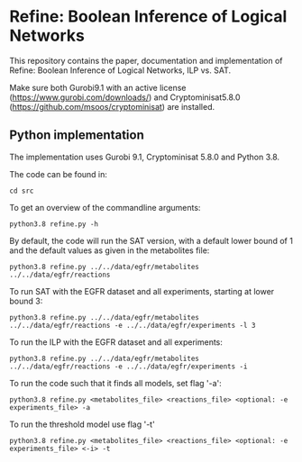 # Refine: Boolean Inference of Logical Networks
This repository contains the paper, documentation and implementation of Refine: Boolean Inference of Logical Networks, ILP vs. SAT.

Make sure both Gurobi9.1 with an active license (https://www.gurobi.com/downloads/) and Cryptominisat5.8.0 (https://github.com/msoos/cryptominisat) are installed.

## Python implementation
The implementation uses Gurobi 9.1, Cryptominisat 5.8.0 and Python 3.8.

The code can be found in:
```
cd src
```
To get an overview of the commandline arguments:
```
python3.8 refine.py -h
```
By default, the code will run the SAT version, with a default lower bound of 1 and the default values as given in the metabolites file:
```
python3.8 refine.py ../../data/egfr/metabolites ../../data/egfr/reactions
```
To run SAT with the EGFR dataset and all experiments, starting at lower bound 3:
```
python3.8 refine.py ../../data/egfr/metabolites ../../data/egfr/reactions -e ../../data/egfr/experiments -l 3
```
To run the ILP with the EGFR dataset and all experiments:
```
python3.8 refine.py ../../data/egfr/metabolites ../../data/egfr/reactions -e ../../data/egfr/experiments -i
```
To run the code such that it finds all models, set flag '-a':
```
python3.8 refine.py <metabolites_file> <reactions_file> <optional: -e experiments_file> -a

```
To run the threshold model use flag '-t'
```
python3.8 refine.py <metabolites_file> <reactions_file> <optional: -e experiments_file> <-i> -t

```
